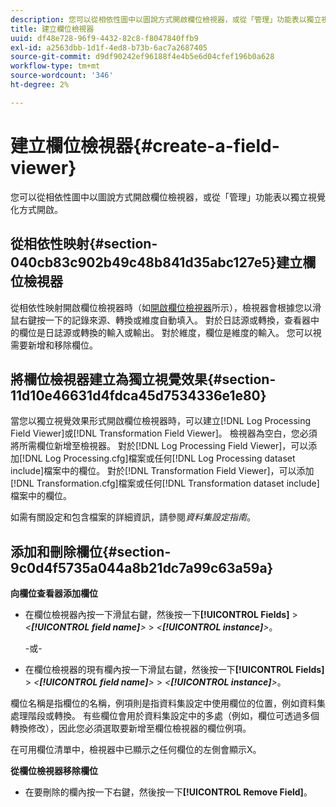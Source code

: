 ```yaml
---
description: 您可以從相依性圖中以圖說方式開啟欄位檢視器，或從「管理」功能表以獨立視覺化方式開啟。
title: 建立欄位檢視器
uuid: df48e728-96f9-4432-82c8-f8047840ffb9
exl-id: a2563dbb-1d1f-4ed8-b73b-6ac7a2687405
source-git-commit: d9df90242ef96188f4e4b5e6d04cfef196b0a628
workflow-type: tm+mt
source-wordcount: '346'
ht-degree: 2%

---
```


# 建立欄位檢視器{#create-a-field-viewer}

您可以從相依性圖中以圖說方式開啟欄位檢視器，或從「管理」功能表以獨立視覺化方式開啟。

## 從相依性映射{#section-040cb83c902b49c48b841d35abc127e5}建立欄位檢視器

從相依性映射開啟欄位檢視器時（如[開啟欄位檢視器](../../../../../home/c-get-started/c-admin-intrf/c-dataset-mgrs/c-dep-maps/c-opn-field-vwrs.md#concept-0f0738ac50804a33818487222c337c27)所示），檢視器會根據您以滑鼠右鍵按一下的記錄來源、轉換或維度自動填入。 對於日誌源或轉換，查看器中的欄位是日誌源或轉換的輸入或輸出。 對於維度，欄位是維度的輸入。 您可以視需要新增和移除欄位。

## 將欄位檢視器建立為獨立視覺效果{#section-11d10e46631d4fdca45d7534336e1e80}

當您以獨立視覺效果形式開啟欄位檢視器時，可以建立[!DNL Log Processing Field Viewer]或[!DNL Transformation Field Viewer]。 檢視器為空白，您必須將所需欄位新增至檢視器。 對於[!DNL Log Processing Field Viewer]，可以添加[!DNL Log Processing.cfg]檔案或任何[!DNL Log Processing dataset include]檔案中的欄位。 對於[!DNL Transformation Field Viewer]，可以添加[!DNL Transformation.cfg]檔案或任何[!DNL Transformation dataset include]檔案中的欄位。

如需有關設定和包含檔案的詳細資訊，請參閱&#x200B;*資料集設定指南*。

## 添加和刪除欄位{#section-9c0d4f5735a044a8b21dc7a99c63a59a}

**向欄位查看器添加欄位**

* 在欄位檢視器內按一下滑鼠右鍵，然後按一下&#x200B;**[!UICONTROL Fields]** > *&lt;**[!UICONTROL field name]**>* > *&lt;**[!UICONTROL instance]**>*。

   -或-

* 在欄位檢視器的現有欄內按一下滑鼠右鍵，然後按一下&#x200B;**[!UICONTROL Fields]** > *&lt;**[!UICONTROL field name]**>* > *&lt;**[!UICONTROL instance]**>*。

欄位名稱是指欄位的名稱，例項則是指資料集設定中使用欄位的位置，例如資料集處理階段或轉換。 有些欄位會用於資料集設定中的多處（例如，欄位可透過多個轉換修改），因此您必須選取要新增至欄位檢視器的欄位例項。

在可用欄位清單中，檢視器中已顯示之任何欄位的左側會顯示X。

**從欄位檢視器移除欄位**

* 在要刪除的欄內按一下右鍵，然後按一下&#x200B;**[!UICONTROL Remove Field]**。
